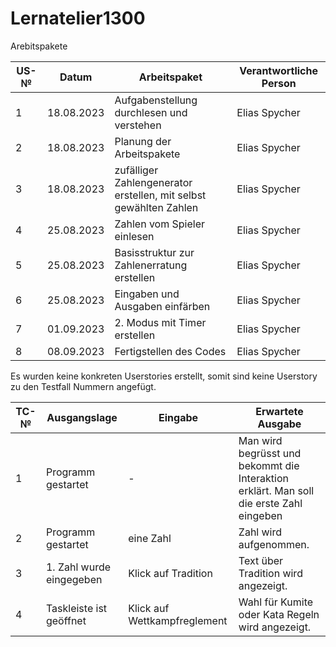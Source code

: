# Lernatelier1300

Arebitspakete

| US-№ | Datum           | Arbeitspaket  | Verantwortliche Person                       |
| ---- | --------------- | ---- | ---------------------------------- |
| 1    | 18.08.2023           |Aufgabenstellung durchlesen und verstehen| Elias Spycher |
| 2    | 18.08.2023           |Planung der Arbeitspakete | Elias Spycher |
| 3    | 18.08.2023           |zufälliger Zahlengenerator erstellen, mit selbst gewählten Zahlen| Elias Spycher |
| 4    | 25.08.2023           |Zahlen vom Spieler einlesen  | Elias Spycher |
| 5    | 25.08.2023           |Basisstruktur zur Zahlenerratung erstellen  | Elias Spycher |
| 6    | 25.08.2023           |Eingaben und Ausgaben einfärben  | Elias Spycher |
| 7    | 01.09.2023           |2. Modus mit Timer erstellen  | Elias Spycher |
| 8    | 08.09.2023           |Fertigstellen des Codes  | Elias Spycher |

Es wurden keine konkreten Userstories erstellt, somit sind keine Userstory zu den Testfall Nummern angefügt.

| TC-№ | Ausgangslage | Eingabe | Erwartete Ausgabe |
| ---- | ------------ | ------- | ----------------- |
| 1  | Programm gestartet|-|Man wird begrüsst und bekommt die Interaktion erklärt. Man soll die erste Zahl eingeben |
| 2  | Programm gestartet| eine Zahl |Zahl wird aufgenommen.|
| 3  | 1. Zahl wurde eingegeben| Klick auf Tradition| Text über Tradition wird angezeigt.|
| 4  | Taskleiste ist geöffnet| Klick auf Wettkampfreglement| Wahl für Kumite oder Kata Regeln wird angezeigt.| 

